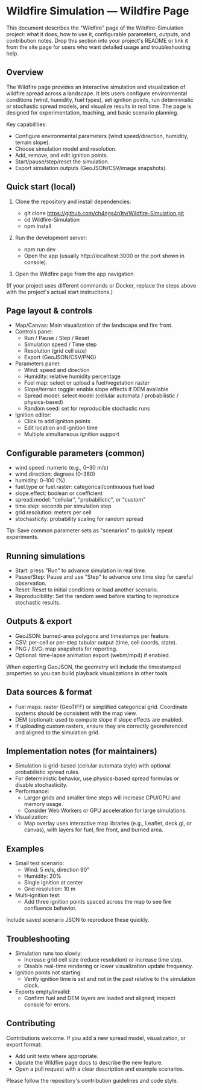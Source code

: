 # Wildfire Simulation — Wildfire Page

This document describes the "Wildfire" page of the Wildfire-Simulation project: what it does, how to use it, configurable parameters, outputs, and contribution notes. Drop this section into your project's README or link it from the site page for users who want detailed usage and troubleshooting help.

## Overview

The Wildfire page provides an interactive simulation and visualization of wildfire spread across a landscape. It lets users configure environmental conditions (wind, humidity, fuel types), set ignition points, run deterministic or stochastic spread models, and visualize results in real time. The page is designed for experimentation, teaching, and basic scenario planning.

Key capabilities:
- Configure environmental parameters (wind speed/direction, humidity, terrain slope).
- Choose simulation model and resolution.
- Add, remove, and edit ignition points.
- Start/pause/step/reset the simulation.
- Export simulation outputs (GeoJSON/CSV/image snapshots).

## Quick start (local)

1. Clone the repository and install dependencies:
   - git clone https://github.com/ch4ngs4n1ty/Wildfire-Simulation.git
   - cd Wildfire-Simulation
   - npm install

2. Run the development server:
   - npm run dev
   - Open the app (usually http://localhost:3000 or the port shown in console).

3. Open the Wildfire page from the app navigation.

(If your project uses different commands or Docker, replace the steps above with the project's actual start instructions.)

## Page layout & controls

- Map/Canvas: Main visualization of the landscape and fire front.
- Controls panel:
  - Run / Pause / Step / Reset
  - Simulation speed / Time step
  - Resolution (grid cell size)
  - Export (GeoJSON/CSV/PNG)
- Parameters panel:
  - Wind: speed and direction
  - Humidity: relative humidity percentage
  - Fuel map: select or upload a fuel/vegetation raster
  - Slope/terrain toggle: enable slope effects if DEM available
  - Spread model: select model (cellular automata / probabilistic / physics-based)
  - Random seed: set for reproducible stochastic runs
- Ignition editor:
  - Click to add ignition points
  - Edit location and ignition time
  - Multiple simultaneous ignition support

## Configurable parameters (common)

- wind.speed: numeric (e.g., 0–30 m/s)
- wind.direction: degrees (0–360)
- humidity: 0–100 (%)
- fuel.type or fuel.raster: categorical/continuous fuel load
- slope.effect: boolean or coefficient
- spread.model: "cellular", "probabilistic", or "custom"
- time.step: seconds per simulation step
- grid.resolution: meters per cell
- stochasticity: probability scaling for random spread

Tip: Save common parameter sets as "scenarios" to quickly repeat experiments.

## Running simulations

- Start: press "Run" to advance simulation in real time.
- Pause/Step: Pause and use "Step" to advance one time step for careful observation.
- Reset: Reset to initial conditions or load another scenario.
- Reproducibility: Set the random seed before starting to reproduce stochastic results.

## Outputs & export

- GeoJSON: burned-area polygons and timestamps per feature.
- CSV: per-cell or per-step tabular output (time, cell coords, state).
- PNG / SVG: map snapshots for reporting.
- Optional: time-lapse animation export (webm/mp4) if enabled.

When exporting GeoJSON, the geometry will include the timestamped properties so you can build playback visualizations in other tools.

## Data sources & format

- Fuel maps: raster (GeoTIFF) or simplified categorical grid. Coordinate systems should be consistent with the map view.
- DEM (optional): used to compute slope if slope effects are enabled.
- If uploading custom rasters, ensure they are correctly georeferenced and aligned to the simulation grid.

## Implementation notes (for maintainers)

- Simulation is grid-based (cellular automata style) with optional probabilistic spread rules.
- For deterministic behavior, use physics-based spread formulas or disable stochasticity.
- Performance:
  - Larger grids and smaller time steps will increase CPU/GPU and memory usage.
  - Consider Web Workers or GPU acceleration for large simulations.
- Visualization:
  - Map overlay uses interactive map libraries (e.g., Leaflet, deck.gl, or canvas), with layers for fuel, fire front, and burned area.

## Examples

- Small test scenario:
  - Wind: 5 m/s, direction 90°
  - Humidity: 20%
  - Single ignition at center
  - Grid resolution: 10 m
- Multi-ignition test:
  - Add three ignition points spaced across the map to see fire confluence behavior.

Include saved scenario JSON to reproduce these quickly.

## Troubleshooting

- Simulation runs too slowly:
  - Increase grid cell size (reduce resolution) or increase time step.
  - Disable real-time rendering or lower visualization update frequency.
- Ignition points not starting:
  - Verify ignition time is set and not in the past relative to the simulation clock.
- Exports empty/invalid:
  - Confirm fuel and DEM layers are loaded and aligned; inspect console for errors.

## Contributing

Contributions welcome. If you add a new spread model, visualization, or export format:
- Add unit tests where appropriate.
- Update the Wildfire page docs to describe the new feature.
- Open a pull request with a clear description and example scenarios.

Please follow the repository's contribution guidelines and code style.
